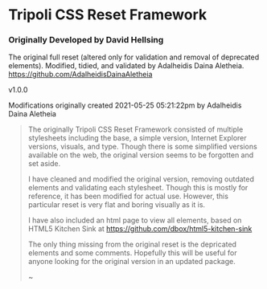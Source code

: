 # Tripoli CSS Reset Framework
### Originally Developed by David Hellsing

The original full reset (altered only for validation and removal of deprecated elements). Modified, tidied, and validated by Adalheidis Daina Aletheia. https://github.com/AdalheidisDainaAletheia

v1.0.0

Modifications originally created 2021-05-25 05:21:22pm by Adalheidis Daina Aletheia


> The originally Tripoli CSS Reset Framework consisted of multiple stylesheets including the base, a simple version, Internet Explorer versions, visuals, and type. Though there is some simplified versions available on the web, the original version seems to be forgotten and set aside.
> 
> I have cleaned and modified the original version, removing outdated elements and validating each stylesheet. Though this is mostly for reference, it has been modified for actual use. However, this particular reset is very flat and boring visually as it is.
> 
>  I have also included an html page to view all elements, based on HTML5 Kitchen Sink at https://github.com/dbox/html5-kitchen-sink
>  
>  The only thing missing from the original reset is the depricated elements and some comments. Hopefully this will be useful for anyone looking for the original version in an updated package.
>  
>  ~
